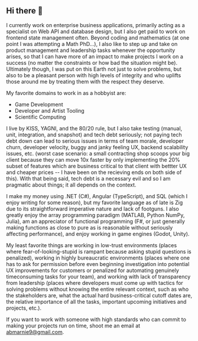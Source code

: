 ## Hi there 👋

I currently work on enterprise business applications, primarily acting as a specialist on Web API and database design, but I also get paid to work on frontend state management often. Beyond coding and mathematics (at one point I was attempting a Math PhD...), I also like to step up and take on product management and leadership tasks whenever the opportunity arises, so that I can have more of an impact to make projects I work on a success (no matter the constraints or how bad the situation might be). Ultimately though, I was put on this Earth not just to solve problems, but also to be a pleasant person with high levels of integrity and who uplifts those around me by treating them with the respect they deserve.

My favorite domains to work in as a hobbyist are:
- Game Development
- Developer and Artist Tooling
- Scientific Computing

I live by KISS, YAGNI, and the 80/20 rule, but I also take testing (manual, unit, integration, and snapshot) and tech debt seriously; not paying tech debt down can lead to serious issues in terms of team morale, developer churn, developer velocity, buggy and janky feeling UX, backend scalability issues, etc. (worst case scenario: a small contracting shop scoops your big client because they can move 10x faster by only implementing the 20% subset of features which are business critical to that client with bettter UX and cheaper prices -- I have been on the recieving ends on both side of this). With that being said, tech debt is a necessary evil and so I am pragmatic about things; it all depends on the context.

I make my money using .NET (C#), Angular (TypeScript), and SQL (which I enjoy writing for some reason), but my favorite language as of late is Zig due to its straightforward imperative nature and lack of footguns. I also greatly enjoy the array programming paradigm (MATLAB, Python NumPy, Julia), am an appreciator of functional programming (F#, or just generally making functions as close to pure as is reasonable without seriously affecting performance), and enjoy working in game engines (Godot, Unity).

My least favorite things are working in low-trust environments (places where fear-of-looking-stupid is rampant because asking stupid questions is penalized), working in highly bureaucratic environments (places where one has to ask for permission before even beginning investigation into potential UX improvements for customers or penalized for automating genuinely timeconsuming tasks for your team), and working with lack of transparency from leadership (places where developers must come up with tactics for solving problems without knowing the entire relevant context, such as who the stakeholders are, what the actual hard business-critical cutoff dates are, the relative importance of all the tasks, important upcoming initiatives and projects, etc.).

If you want to work with someone with high standards who can commit to making your projects run on time, shoot me an email at abmarnie9@gmail.com.

